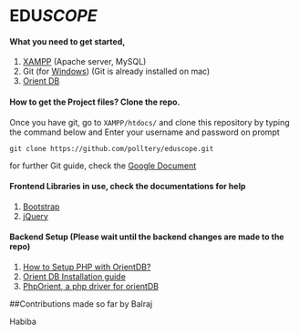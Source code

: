 # __EDU__*SCOPE*


#### What you need to get started,
1. [XAMPP](https://www.apachefriends.org/index.html) (Apache server, MySQL) 
2. Git (for [Windows](https://git-scm.com/)) (Git is already installed on mac)
3. [Orient DB](http://orientdb.com/download/)

#### How to get the Project files? Clone the repo.
Once you have git, go to `XAMPP/htdocs/` and clone this repository by typing the command below 
and Enter your username and password on prompt
```git
git clone https://github.com/polltery/eduscope.git
```

for further Git guide, check the [Google Document](https://docs.google.com/document/d/1WFO0DWCoO86QIkvxM8rCkrDsQb4n8picuUBBmO5Hvq4/edit)

#### Frontend Libraries in use, check the documentations for help
1. [Bootstrap](http://getbootstrap.com/components/)
2. [jQuery](https://jquery.com/)



#### Backend Setup (Please wait until the backend changes are made to the repo)
1. [How to Setup PHP with OrientDB?](https://medium.com/@polltery/setting-up-php-driver-with-orientdb-5e49037e661b#.kvj5mia80)
2. [Orient DB Installation guide](http://orientdb.com/docs/last/Tutorial-Installation.html)
3. [PhpOrient, a php driver for orientDB](https://github.com/orientechnologies/PhpOrient)

##Contributions made so far by
Balraj

Habiba
